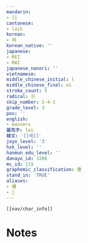 ```yaml
---
mandarin:
- lǐ
cantonese:
- lai5
korean:
- 례
korean_native: ''
japanese:
- REI
- RAI
japanese_nanori: ''
vietnamese:
middle_chinese_initial: l
middle_chinese_final: ei
stroke_count: 5
radical: 示
skip_number: 1-4-1
grade_level: 3
pos: ''
english:
- manners
羅馬字: lei
韓文: '[[레]]'
joyo_level: '3'
hsk_level: ''
hanmun_edu_level: ''
danayo_id: 3206
mc_id: 115
graphemic_classification: 豊
stand_in: 'TRUE'
aliases:
- 禮
- 𥜪
---
```

```meta-bind-embed
[[nav/char_info]]
```

# Notes
